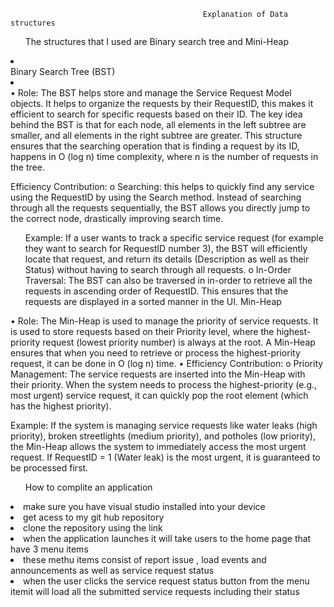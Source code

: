                                                Explanation of Data structures 
<ol>The structures that I used are Binary search tree and Mini-Heap</ol>

<li></li>Binary Search Tree (BST)<li></li>
•	Role: The BST helps store and manage the Service Request Model objects. It helps to organize the requests by their RequestID, this makes it efficient to search for specific requests based on their ID. The key idea behind the BST is that for each node, all elements in the left subtree are smaller, and all elements in the right subtree are greater. This structure ensures that the searching operation that is finding a request by its ID, happens in O (log n) time complexity, where n is the number of requests in the tree.

<ol></ol>	Efficiency Contribution:</ol>
o	Searching: this helps to quickly find any service using the RequestID by using the Search method. Instead of searching through all the requests sequentially, the BST allows you directly jump to the correct node, drastically improving search time.
<ol>	Example: If a user wants to track a specific service request (for example they want to search for RequestID number 3), the BST will efficiently locate that request, and return its details (Description as well as their Status) without having to search through all requests.
o	In-Order Traversal: The BST can also be traversed in in-order to retrieve all the requests in ascending order of RequestID. This ensures that the requests are displayed in a sorted manner in the UI.
Min-Heap</ol>
•	Role: The Min-Heap is used to manage the priority of service requests. It is used to store requests based on their Priority level, where the highest-priority request (lowest priority number) is always at the root. A Min-Heap ensures that when you need to retrieve or process the highest-priority request, it can be done in O (log n) time.
•	Efficiency Contribution:
o	Priority Management: The service requests are inserted into the Min-Heap with their priority. When the system needs to process the highest-priority (e.g., most urgent) service request, it can quickly pop the root element (which has the highest priority).
<p>Example: If the system is managing service requests like water leaks (high priority), broken streetlights (medium priority), and potholes (low priority), the Min-Heap allows the system to immediately access the most urgent request. If RequestID = 1 (Water leak) is the most urgent, it is guaranteed to be processed first.
</p>


<ol>How to complite an application </ol>

<li>make sure you have visual studio installed into your device</li>
<li>get acess to my git hub repository </li>
<li>clone the repository using the link  </li>
<li>when the  application launches it will   take users to the home page that have 3 menu items </li>
<li>these methu items consist of report issue , load events and announcements as well as service request status  </li>
<li>when the user clicks the service request status button from the menu itemit will load all the submitted service requests including their status </li>


